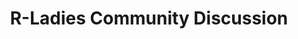 ---
type: redirect
redirect: https://airtable.com/appkSMV6ogNQi8TFv/shr7KmgOENIlN5AfJ
title: "R-Ladies Community Discussion"
---
